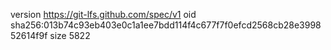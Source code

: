 version https://git-lfs.github.com/spec/v1
oid sha256:013b74c93eb403e0c1a1ee7bdd114f4c677f7f0efcd2568cb28e399852614f9f
size 5822
